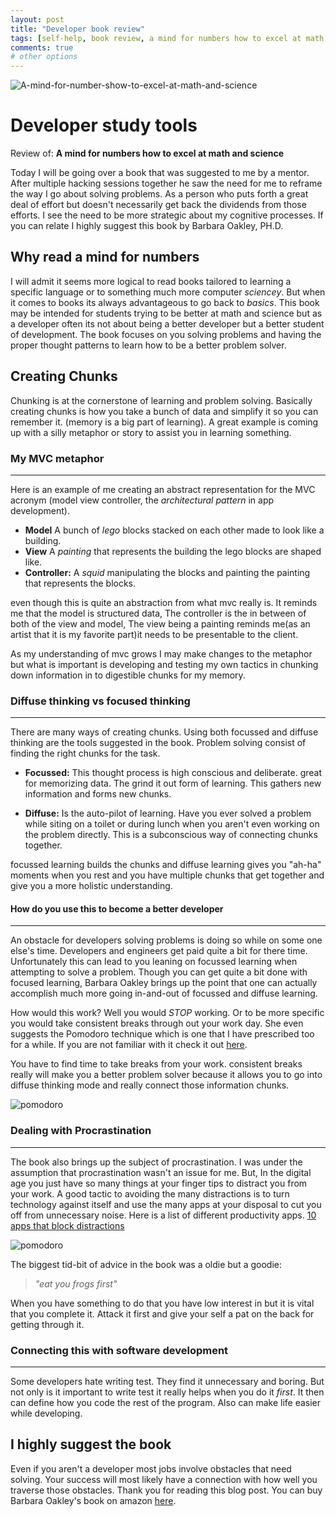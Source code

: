 ```yaml
---
layout: post
title: "Developer book review"
tags: [self-help, book review, a mind for numbers how to excel at math and science]
comments: true
# other options
---
```


![A-mind-for-number-show-to-excel-at-math-and-science](https://images-na.ssl-images-amazon.com/images/I/41WK-w2fOlL._SX331_BO1,204,203,200_.jpg)

# Developer study tools
Review of: **A mind for numbers how to excel at math and science**

Today I will be going over a book that was suggested to me by a mentor. After multiple hacking sessions together he saw the need for me to reframe the way I go about solving problems. As a person who puts forth a great deal of effort but doesn't necessarily get back the dividends from those efforts. I see the need to be more strategic about my cognitive processes. If you can relate I highly suggest this book by Barbara Oakley, PH.D.

## Why read a mind for numbers
I will admit it seems more logical to read books tailored to learning a specific language or to something much more computer _sciencey_. But when it comes to books its always advantageous to go back to *basics*. This book may be intended for students trying to be better at math and science but as a developer often its not about being a better developer but a better student of development. The book focuses on you solving problems and having the proper thought patterns to learn how to be a better problem solver.

## Creating Chunks
Chunking is at the cornerstone of learning and problem solving. Basically creating chunks is how you take a bunch of data and simplify it so you can remember it. (memory is a big part of learning). A great example is coming up with a silly metaphor or story to assist you in learning something.

### My MVC metaphor
____
Here is an example of me creating an abstract representation for the MVC acronym (model view controller, the _architectural pattern_ in app development).

* **Model** A bunch of _lego_ blocks stacked on each other made to look like a building.
* **View** A _painting_ that represents the building the lego blocks are shaped like.  
* **Controller:** A _squid_ manipulating the blocks and painting the painting that represents the blocks.

even though this is quite an abstraction from what mvc really is. It reminds me that the model is structured data, The controller is the in between of both of the view and model, The view being a painting reminds me(as an artist that it is my favorite part)it needs to be presentable to the client.

As my understanding of mvc grows I may make changes to the metaphor but what is important is developing and testing my own tactics in chunking down information in to digestible chunks for my memory.

### Diffuse thinking vs focused thinking
_____
There are many ways of creating chunks. Using both focussed and diffuse thinking are the tools suggested in the book. Problem solving consist of finding the right chunks for the task.
  * **Focussed:**
  This thought process is high conscious and deliberate. great for memorizing data. The grind it out form of learning. This gathers new information and forms new chunks.

  * **Diffuse:**
  Is the auto-pilot of learning. Have you ever solved a problem while siting on a toilet or during lunch when you aren't even working on the problem directly. This is a subconscious way of connecting chunks together.

focussed learning builds the chunks and diffuse learning gives you "ah-ha" moments when you rest and you have multiple chunks that get together and give you a more holistic understanding.

#### How do you use this to become a better developer
_____
An obstacle for developers solving problems is doing so while on some one else's time. Developers and engineers get paid quite a bit for there time. Unfortunately this can lead to you leaning on focussed learning when attempting to solve a problem. Though you can get quite a bit done with focused learning, Barbara Oakley brings up the point that one can actually accomplish much more going in-and-out of focussed and diffuse learning.

How would this work? Well you would _STOP_ working. Or to be more specific you would take
 consistent breaks through out your work day. She even suggests the Pomodoro technique which is one that I have prescribed too for a while. If you are not familiar with it check it out [here](https://www.focusboosterapp.com/the-pomodoro-technique).

 You have to find time to take breaks from your work. consistent breaks really will make you a better problem solver because it allows you to go into diffuse thinking mode and really connect those information chunks.

![pomodoro](http://letsbehumanbeings.typepad.com/.a/6a00d83454b21e69e2017743ac59f5970d-350wi)
### Dealing with Procrastination  
___
The book also brings up the subject of procrastination. I was under the assumption that procrastination wasn't an issue for me. But, In the digital age you just have so many things at your finger tips to distract you from your work. A good tactic to avoiding the many distractions is to turn technology against itself and use the many apps at your disposal to cut you off from unnecessary noise. Here is a list of different productivity apps. [10 apps that block distractions](https://wallstreetinsanity.com/10-apps-that-block-distractions/)

![pomodoro](https://www.swflbusinessmag.com/wp-content/uploads/2018/03/Eat_that_Frog.jpg)

The biggest tid-bit of advice in the book was a oldie but a goodie:

> _"eat you frogs first"_

When you have something to do that you have low interest in but it is vital that you complete it. Attack it first and give your self a pat on the back for getting through it.

### Connecting this with software development
___
Some developers hate writing test. They find it unnecessary and boring. But not only is it important to write test it really helps when you do it _first_. It then can define how you code the rest of the program. Also can make life easier while developing.

## I highly suggest the book

Even if you aren't a developer most jobs involve obstacles that need solving. Your success will most likely have a connection with how well you traverse those obstacles. Thank you for reading this blog post. You can buy Barbara Oakley's book on amazon [here](https://www.amazon.com/Mind-Numbers-Science-Flunked-Algebra/dp/039916524X/ref=sr_1_2?crid=1UQWRO9PEKVJX&keywords=a+mind+for+numbers&qid=1556203530&s=gateway&sprefix=a+mind+for%2Caps%2C147&sr=8-2).
